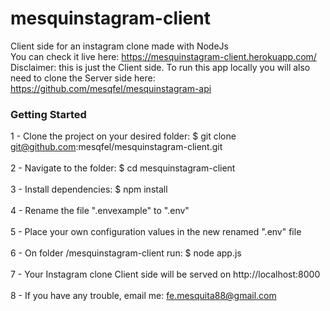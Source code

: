 # mesquinstagram-client
Client side for an instagram clone made with NodeJs<br>
You can check it live here: <a href="https://mesquinstagram-client.herokuapp.com/" target="_blank">https://mesquinstagram-client.herokuapp.com/</a><br>
Disclaimer: this is just the Client side. To run this app locally you will also need to clone the Server side here: https://github.com/mesqfel/mesquinstagram-api

### Getting Started

1 - Clone the project on your desired folder: $ git clone git@github.com:mesqfel/mesquinstagram-client.git<br><br>
2 - Navigate to the folder: $ cd mesquinstagram-client<br><br>
3 - Install dependencies: $ npm install<br><br>
4 - Rename the file ".envexample" to ".env"<br><br>
5 - Place your own configuration values in the new renamed ".env" file<br><br>
6 - On folder /mesquinstagram-client run: $ node app.js<br><br>
7 - Your Instagram clone Client side will be served on http://localhost:8000<br><br>
8 - If you have any trouble, email me: fe.mesquita88@gmail.com<br>
